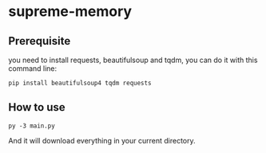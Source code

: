 # supreme-memory

## Prerequisite

you need to install requests, beautifulsoup and tqdm, you can do it with this command line: 

`pip install beautifulsoup4 tqdm requests`

## How to use

`py -3 main.py`

And it will download everything in your current directory.
